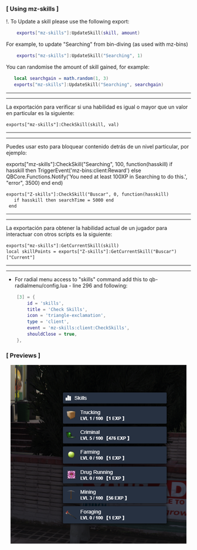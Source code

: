 
### [ Using mz-skills ]
!. To Update a skill please use the following export:
```lua
    exports["mz-skills"]:UpdateSkill(skill, amount)
```
 For example, to update "Searching" from bin-diving (as used with mz-bins)
```lua
    exports["mz-skills"]:UpdateSkill("Searching", 1)
```
 You can randomise the amount of skill gained, for example: 
 ```lua
    local searchgain = math.random(1, 3)
    exports["mz-skills"]:UpdateSkill("Searching", searchgain)
```

----------------------------------------------------------------------------------------------------
-----------------------------------------------------------------------------------------------------

La exportación para verificar si una habilidad es igual o mayor que un valor en particular es la siguiente:

    exports["mz-skills"]:CheckSkill(skill, val)

----------------------------------------------------------------------------------------
--------------------------------------------------------------------------------------
Puedes usar esto para bloquear contenido detrás de un nivel particular, por ejemplo:

exports["mz-skills"]:CheckSkill("Searching", 100, function(hasskill)
    if hasskill then
        TriggerEvent('mz-bins:client:Reward')
    else
        QBCore.Functions.Notify('You need at least 100XP in Searching to do this.', "error", 3500)
    end
end)

	exports["Z-skills"]:CheckSkill("Buscar", 0, function(hasskill)
       if hasskill then searchTime = 5000 end
     end

-------------------------------------------------------------------------------------------
-------------------------------------------------------------------------------------------

La exportación para obtener la habilidad actual de un jugador para interactuar con otros scripts es la siguiente:

    exports["mz-skills"]:GetCurrentSkill(skill)
	local skillPoints = exports["Z-skills"]:GetCurrentSkill("Buscar")["Current"]

--------------------------------------------------------------------------------------------------------------
------------------------------------------------------------------------------------------------------------


- For radial menu access to "skills" command add this to qb-radialmenu/config.lua - line 296 and following:
```lua
    [3] = {
        id = 'skills',
        title = 'Check Skills',
        icon = 'triangle-exclamation',
        type = 'client',
        event = 'mz-skills:client:CheckSkills',
        shouldClose = true,
    },
```

### [ Previews ]

<p align="center">
    <img src="https://raw.githubusercontent.com/Kingsage311/Kingsage311/main/assets/skillzcustom.png"/>
</p>
